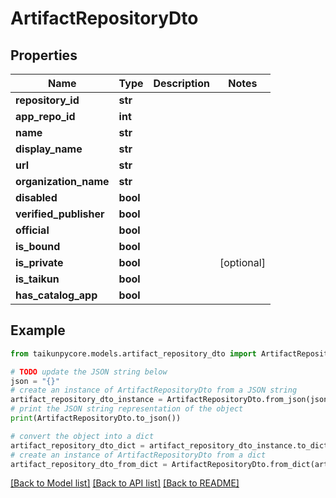 # ArtifactRepositoryDto


## Properties

Name | Type | Description | Notes
------------ | ------------- | ------------- | -------------
**repository_id** | **str** |  | 
**app_repo_id** | **int** |  | 
**name** | **str** |  | 
**display_name** | **str** |  | 
**url** | **str** |  | 
**organization_name** | **str** |  | 
**disabled** | **bool** |  | 
**verified_publisher** | **bool** |  | 
**official** | **bool** |  | 
**is_bound** | **bool** |  | 
**is_private** | **bool** |  | [optional] 
**is_taikun** | **bool** |  | 
**has_catalog_app** | **bool** |  | 

## Example

```python
from taikunpycore.models.artifact_repository_dto import ArtifactRepositoryDto

# TODO update the JSON string below
json = "{}"
# create an instance of ArtifactRepositoryDto from a JSON string
artifact_repository_dto_instance = ArtifactRepositoryDto.from_json(json)
# print the JSON string representation of the object
print(ArtifactRepositoryDto.to_json())

# convert the object into a dict
artifact_repository_dto_dict = artifact_repository_dto_instance.to_dict()
# create an instance of ArtifactRepositoryDto from a dict
artifact_repository_dto_from_dict = ArtifactRepositoryDto.from_dict(artifact_repository_dto_dict)
```
[[Back to Model list]](../README.md#documentation-for-models) [[Back to API list]](../README.md#documentation-for-api-endpoints) [[Back to README]](../README.md)


